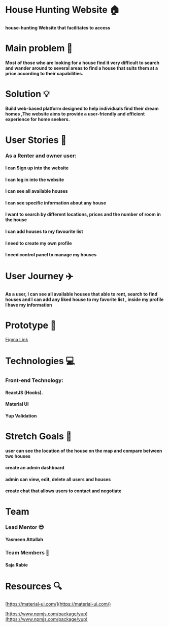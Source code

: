 # House Hunting Website 🏠
#### house-hunting Website that facilitates to access
# Main problem 🌚
####  Most of those who are looking for a house find it very difficult to search and wander around to several areas to find a house that suits them at a price according to their capabilities.
# Solution 💡
#### Build web-based platform designed to help individuals find their dream homes ,The website aims to provide a user-friendly and efficient experience for home seekers.
# User Stories 📖
### As a Renter and owner user:
####  I can Sign up into the website
####  I can log in into the website
####  I can see all available houses
####  I can see specific information about any house
####  I want to search by different locations, prices and the number of room in the house
####  I can add houses to my favourite list
####  I need to create my own profile
####  I need control panel to manage my houses

# User Journey ✈️
#### As a user, I can see all available houses that able to rent, search to find houses and I can add any liked house to my favorite list , inside my profile I have my information

# Prototype 🎨
[Figma Link](https://www.figma.com/file/D4zdVZLmxtdZJkfiswjlyv/House-Hunting?type=design&node-id=0-1&mode=design&t=8BeMuyDR1R3iCg3W-0)

# Technologies 💻
### Front-end Technology:
#### ReactJS (Hooks).
#### Material UI
#### Yup Validation
# Stretch Goals 🥅
#### user can see the location of the house on the map and compare between two houses
#### create an admin dashboard
#### admin can view, edit, delete all users and houses
#### create chat that allows users to contact and negotiate
# Team
### Lead Mentor 😎
#### Yasmeen Attallah
### Team Members 👥
#### Saja Rabie
# Resources 🔍
 [https://material-ui.com/](https://material-ui.com/)
 
[https://www.npmjs.com/package/yup](https://www.npmjs.com/package/yup)





